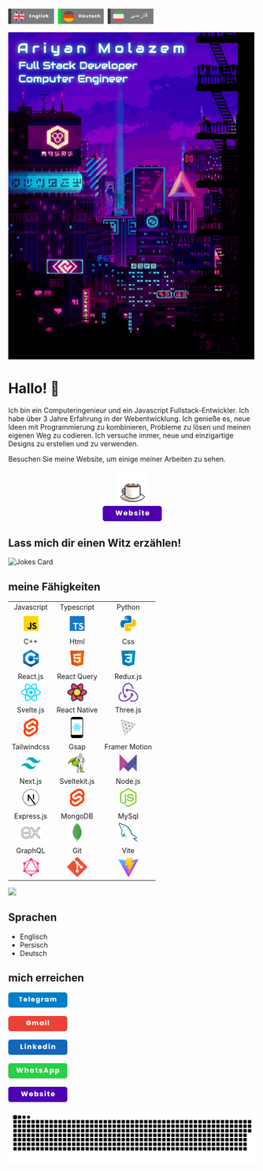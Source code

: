 [<img src="./assets/eng.png" width="93px">](https://github.com/AriyanMLZM)&nbsp;&nbsp;[<img src="./assets/ger_act.png" width="93px">](https://github.com/AriyanMLZM/ariyanmlzm/blob/main/readme.ger.md)&nbsp;&nbsp;[<img src="./assets/fa.png" width="93px">](https://github.com/AriyanMLZM/ariyanmlzm/blob/main/readme.fa.md)

<img src="./assets/banner2.gif" width="500px"/>

# Hallo! 👋

Ich bin ein Computeringenieur und ein Javascript Fullstack-Entwickler. Ich habe über 3 Jahre Erfahrung in der Webentwicklung. Ich genieße es, neue Ideen mit Programmierung zu kombinieren, Probleme zu lösen und meinen eigenen Weg zu codieren. Ich versuche immer, neue und einzigartige Designs zu erstellen und zu verwenden.

Besuchen Sie meine Website, um einige meiner Arbeiten zu sehen.

<a href="https://ariyanmolazem.ir">
  <div align="center">
    <img src="./assets/coffee.gif" width="70px">
    <br />
    <img src="./assets/web.png" alt="" width="120px">
  </div>
</a>

## Lass mich dir einen Witz erzählen!

<img src="https://readme-jokes.vercel.app/api" alt="Jokes Card" width="400">

## meine Fähigkeiten

<table>
  <tr align="center">
    <td>Javascript</td>
    <td>Typescript</td>
    <td>Python</td>
  </tr>
  <tr align="center">
    <td><img src="./assets/js.png" width="40px" /></td>
    <td><img  src="./assets/ts.png" width="30px"/></td>
    <td><img src="./assets/python.png" width="40px" /></td>
  </tr>
  <tr align="center">
    <td>C++</td>
    <td>Html</td>
    <td>Css</td>
  </tr>
  <tr align="center">
    <td><img src="./assets/cpp.png" width="40px" /></td>
    <td><img src="./assets/html.png" width="40px" /></td>
    <td><img src="./assets/css.png" width="40px" /></td>
  </tr>
  <tr align="center">
    <td>React.js</td>
    <td>React Query</td>
    <td>Redux.js</td>
  </tr>
  <tr align="center">
    <td><img  src="./assets/react-js-icon.png" width="40px"/></td>
    <td><img src="./assets/react-query.png" width="40px" /></td>
    <td><img src="./assets/redux.png" width="40px" /></td>
  </tr>
  <tr align="center">
    <td>Svelte.js</td>
    <td>React Native</td>
    <td>Three.js</td>
  </tr>
  <tr align="center">
    <td><img src="./assets/svelte.png" width="30px" /></td>
    <td><img src="./assets/react-native-app-icon.png" width="25px" /></td>
    <td><img src="./assets/Threejs-logo.png" width="30px" /></td>
  </tr>
  <tr align="center">
    <td>Tailwindcss</td>
    <td>Gsap</td>
    <td>Framer Motion</td>
  </tr>
  <tr align="center">
    <td><img src="./assets/tailwind.png" width="40px" /></td>
    <td><img src="./assets/gsap.png" width="40px" /></td>
    <td><img src="./assets/framer-motion.png" width="35px" /></td>
  </tr>
  <tr align="center">
    <td>Next.js</td>
    <td>Sveltekit.js</td>
    <td>Node.js</td>
  </tr>
  <tr align="center">
    <td><img src="./assets/next.png" width="40px" /></td>
    <td><img src="./assets/svelte.png" width="30px" /></td>
    <td><img src="./assets/nodejs.svg" width="40px" /></td>
  </tr>
  <tr align="center">
    <td>Express.js</td>
    <td>MongoDB</td>
    <td>MySql</td>
  </tr>
  <tr align="center">
    <td><img src="./assets/ex.png" width="40px" /></td>
    <td><img src="./assets/mongodb.png" width="40px" /></td>
    <td><img src="./assets/mysql.svg" width="40px" /></td>
  </tr>
  <tr align="center">
    <td>GraphQL</td>
    <td>Git</td>
    <td>Vite</td>
  </tr>
  <tr align="center">
    <td><img src="./assets/graphql.png" width="40px" /></td>
    <td><img src="./assets/git.svg" width="40px" /></td>
    <td><img src="./assets/vite.svg" width="40px" /></td>
  </tr>
</table>

<img src="https://github-readme-stats.vercel.app/api/top-langs/?username=AriyanMLZM&langs_count=8&theme=transparent"
/>

## Sprachen

- Englisch
- Persisch
- Deutsch

## mich erreichen

[<img src="./assets/tel.png" alt="" width="120px">](https://t.me/ariyanmlzm)

[<img src="./assets/gmail.png" alt="" width="120px">](mailto:ryanmolazem@gmail.com)

[<img src="./assets/lin.png" alt="" width="120px">](https://www.linkedin.com/in/ariyan-molazem)

[<img src="./assets/wat.png" alt="" width="120px">](https://wa.me/+989175894212)

[<img src="./assets/web.png" alt="" width="120px">](https://ariyanmolazem.ir)

![snake](./assets/github-snake.svg)
